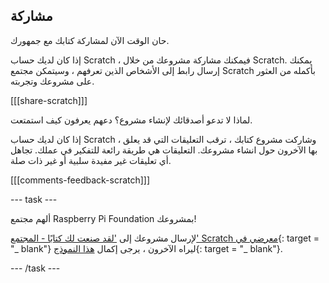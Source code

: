## مشاركة

حان الوقت الآن لمشاركة كتابك مع جمهورك.

إذا كان لديك حساب Scratch ، فيمكنك مشاركة مشروعك من خلال Scratch. يمكنك إرسال رابط إلى الأشخاص الذين تعرفهم ، وسيتمكن مجتمع Scratch بأكمله من العثور على مشروعك وتجربته.

[[[share-scratch]]]

لماذا لا تدعو أصدقائك لإنشاء مشروع؟ دعهم يعرفون كيف استمتعت.

إذا كان لديك حساب Scratch ، وشاركت مشروع كتابك ، ترقب التعليقات التي قد يعلق بها الآخرون حول انشاء مشروعك. التعليقات هي طريقة رائعة للتفكير في عملك. تجاهل أي تعليقات غير مفيدة سلبية أو غير ذات صلة.

[[[comments-feedback-scratch]]]

--- task ---

ألهم مجتمع Raspberry Pi Foundation بمشروعك!

لإرسال مشروعك إلى ['لقد صنعت لك كتابًا - المجتمع' Scratch معرضي في](https://scratch.mit.edu/studios/29092393){: target = "_ blank"} ليراه الآخرون ، يرجى إكمال [هذا النموذج](https://form.raspberrypi.org/f/community-project-submissions){: target = "_ blank"}.

--- /task ---
